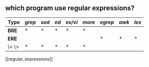 ## which program use regular expressions?

| **Type** | *grep* | *sed* | *ed* | *ex/vi* | *more* | *egrep* | *awk* | *lex* |
|----------|--------|-------|------|---------|--------|---------|-------|-------|
| **BRE**  | *		| *		| *	   | *		 | *	  |	
| **ERE**  |		|		|	   |		 |		  | *		| *		| *		|
| \\< \\>  | *		| *		| *	   | *		 | *	  |

[[regular_expressions]]
